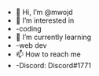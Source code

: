 - 👋 Hi, I’m @mwojd
- 👀 I’m interested in
- -coding
- 🌱 I’m currently learning
- -web dev
- 📫 How to reach me 
-   -Discord: Discord#1771
